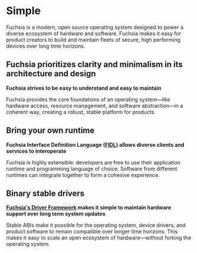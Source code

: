 # Simple

Fuchsia is a modern, open source operating system designed to power a diverse
ecosystem of hardware and software. Fuchsia makes it easy for product creators
to build and maintain fleets of secure, high performing devices over long time
horizons.

## Fuchsia prioritizes clarity and minimalism in its architecture and design

**Fuchsia strives to be easy to understand and easy to maintain**

Fuchsia provides the core foundations of an operating system—like hardware
access, resource management, and software abstraction—in a coherent way,
creating a robust, stable platform for products.

## Bring your own runtime

**Fuchsia Interface Definition Language ([FIDL][glossary.FIDL]) allows diverse clients and
services to interoperate**

Fuchsia is highly extensible: developers are free to use their application
runtime and programming language of choice. Software from different runtimes
can integrate together to form a cohesive experience.

## Binary stable drivers

**[Fuchsia's Driver Framework][fuchsia-driver-framework] makes it simple to maintain hardware support over
long term system updates**

Stable ABIs make it possible for the operating system, device drivers, and
product software to remain compatible over longer time horizons. This makes it
easy to scale an open ecosystem of hardware—without forking the operating
system.

[glossary.FIDL]: glossary/README.md#FIDL
[fuchsia-driver-framework]: development/drivers/concepts/fdf.md
